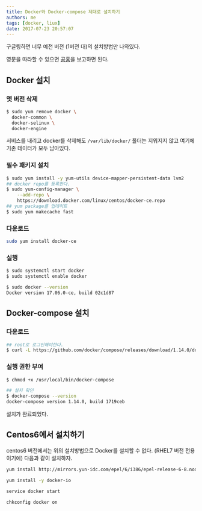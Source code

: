 ```yaml
---
title: Docker와 Docker-compose 제대로 설치하기
authors: me
tags: [docker, liux]
date: 2017-07-23 20:57:07
---
```


구글링하면 너무 예전 버전 (1버전 대)의 설치방법만 나와있다.

영문을 따라할 수 있으면 [공홈](https://docs.docker.com/engine/installation/linux/docker-ce/centos/)을 보고하면 된다.

## Docker 설치

### 옛 버전 삭제

```bash
$ sudo yum remove docker \
  docker-common \
  docker-selinux \
  docker-engine
```

서비스를 내리고 docker를 삭제해도 `/var/lib/docker/` 폴더는 지워지지 않고 여기에 기존 데이터가 모두 남아있다.

### 필수 패키지 설치

```bash
$ sudo yum install -y yum-utils device-mapper-persistent-data lvm2
## docker repo를 등록한다.
$ sudo yum-config-manager \
    --add-repo \
    https://download.docker.com/linux/centos/docker-ce.repo
## yum package를 업데이트
$ sudo yum makecache fast
```

### 다운로드

```bash
sudo yum install docker-ce
```

### 실행

```bash
$ sudo systemctl start docker
$ sudo systemctl enable docker

$ sudo docker --version
Docker version 17.06.0-ce, build 02c1d87
```

## Docker-compose 설치

### 다운로드

```bash
## root로 로그인해야한다.
$ curl -L https://github.com/docker/compose/releases/download/1.14.0/docker-compose-`uname -s`-`uname -m` > /usr/local/bin/docker-compose
```

### 실행 권한 부여

```bash
$ chmod +x /usr/local/bin/docker-compose

## 설치 확인
$ docker-compose --version
docker-compose version 1.14.0, build 1719ceb
```

설치가 완료되었다.

## Centos6에서 설치하기

centos6 버전에서는 위의 설치방법으로 Docker를 설치할 수 없다. (RHEL7 버전 전용이기에)
다음과 같이 설치하자.

```bash
yum install http://mirrors.yun-idc.com/epel/6/i386/epel-release-6-8.noarch.rpm

yum install -y docker-io

service docker start

chkconfig docker on
```
